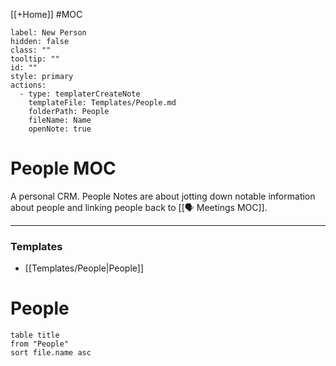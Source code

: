 [[+Home]] #MOC

```meta-bind-button
label: New Person
hidden: false
class: ""
tooltip: ""
id: ""
style: primary
actions:
  - type: templaterCreateNote
    templateFile: Templates/People.md
    folderPath: People
    fileName: Name
    openNote: true

```

# People MOC
A personal CRM. People Notes are about jotting down notable information about people and linking people back to [[🗣 Meetings MOC]].

---
### Templates
- [[Templates/People|People]]

# People
```dataview
table title
from "People"
sort file.name asc
```